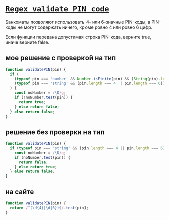 # [`Regex validate PIN code`](../../index.md)

Банкоматы позволяют использовать 4- или 6-значные PIN-коды, а PIN-коды не могут содержать ничего, кроме ровно 4 или ровно 6 цифр.

Если функции передана допустимая строка PIN-кода, верните true, иначе верните false.

## мое решение c проверкой на тип

```js
function validatePIN(pin) {
  if (
    (typeof pin === 'number' && Number.isFinite(pin) && (String(pin).length === 4 || String(pin).length === 6)) ||
    (typeof pin === 'string' && (pin.length === 4 || pin.length === 6))
  ) {
    const noNumber = /\D/g;
    if (!noNumber.test(pin)) {
      return true;
    } else return false;
  } else return false;
}
```

## решение без проверки на тип

```js
function validatePIN(pin) {
  if (typeof pin === 'string' && (pin.length === 4 || pin.length === 6)) {
    const noNumber = /\D/g;
    if (noNumber.test(pin)) {
      return false;
    } else return true;
  } else return false;
}
```

## на сайте

```js
function validatePIN(pin) {
  return /^(\d{4}|\d{6})$/.test(pin);
}
```
